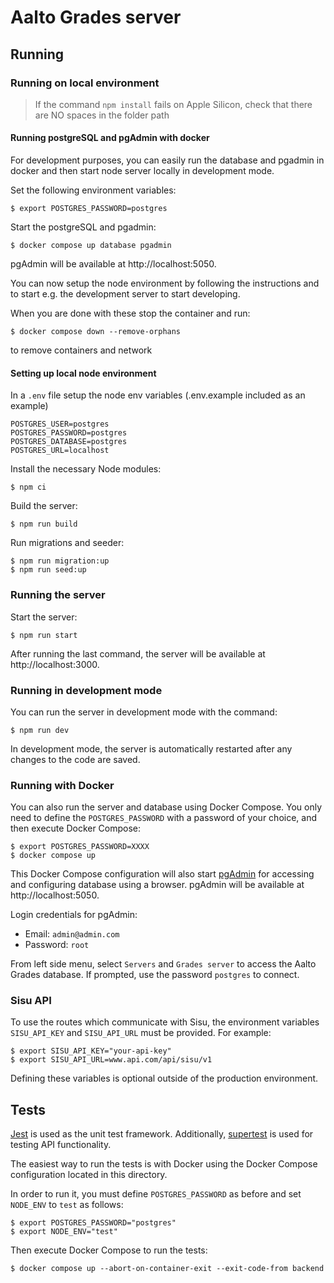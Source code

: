 <!--
SPDX-FileCopyrightText: 2022 The Aalto Grades Developers

SPDX-License-Identifier: MIT
-->

# Aalto Grades server

## Running

### Running on local environment
<!-- TODO: Setting up a database needs a more detailed explanation -->
> If the command `npm install` fails on Apple Silicon, check that there are NO spaces in the folder path

#### Running postgreSQL and pgAdmin with docker
For development purposes, you can easily run the database and pgadmin in docker 
and then start node server locally in development mode.



Set the following environment variables:
```
$ export POSTGRES_PASSWORD=postgres

```
Start the postgreSQL and pgadmin:
```
$ docker compose up database pgadmin
```
pgAdmin will be
available at http://localhost:5050.


You can now setup the node environment by following the instructions and to start e.g.
the development server to start developing.


When you are done with these stop the container and run:
```
$ docker compose down --remove-orphans
```
to remove containers and network

#### Setting up local node environment
In a `.env` file setup the node env variables (.env.example included as an example)
```
POSTGRES_USER=postgres
POSTGRES_PASSWORD=postgres
POSTGRES_DATABASE=postgres
POSTGRES_URL=localhost
```

Install the necessary Node modules:
```
$ npm ci
```
Build the server:
```
$ npm run build
```
Run migrations and seeder:
```
$ npm run migration:up
$ npm run seed:up
```

### Running the server

Start the server:
```
$ npm run start
```

After running the last command, the server will be available at
http://localhost:3000.

### Running in development mode

You can run the server in development mode with the command:
```
$ npm run dev
```

In development mode, the server is automatically restarted after any changes to
the code are saved.

### Running with Docker

You can also run the server and database using Docker Compose. You only need to
define the `POSTGRES_PASSWORD` with a password of your choice, and then execute
Docker Compose:
```
$ export POSTGRES_PASSWORD=XXXX
$ docker compose up
```

This Docker Compose configuration will also start
[pgAdmin](https://www.pgadmin.org/docs/pgadmin4/7.1/index.html)
for accessing and configuring database using a browser. pgAdmin will be
available at http://localhost:5050.

Login credentials for pgAdmin:
- Email: `admin@admin.com`
- Password: `root`

From left side menu, select `Servers` and `Grades server` to access the Aalto
Grades database. If prompted, use the password `postgres` to connect.

### Sisu API

To use the routes which communicate with Sisu, the environment variables
`SISU_API_KEY` and `SISU_API_URL` must be provided. For example:
```
$ export SISU_API_KEY="your-api-key"
$ export SISU_API_URL=www.api.com/api/sisu/v1
```

Defining these variables is optional outside of the production environment.

## Tests

[Jest](https://jestjs.io/docs/getting-started) is used as the unit test
framework. Additionally, [supertest](https://www.npmjs.com/package/supertest)
is used for testing API functionality.

The easiest way to run the tests is with Docker using the Docker Compose
configuration located in this directory.

In order to run it, you must define `POSTGRES_PASSWORD` as before and set
`NODE_ENV` to `test` as follows:
```
$ export POSTGRES_PASSWORD="postgres"
$ export NODE_ENV="test"
```
Then execute Docker Compose to run the tests:
```
$ docker compose up --abort-on-container-exit --exit-code-from backend
```
